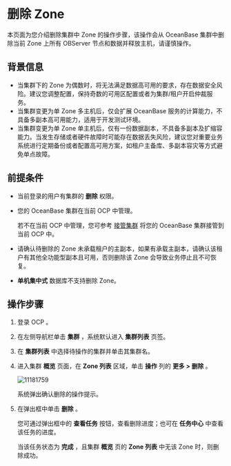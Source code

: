 # 删除 Zone

本页面为您介绍删除集群中 Zone 的操作步骤，该操作会从 OceanBase 集群中删除当前 Zone 上所有 OBServer 节点和数据并释放主机，请谨慎操作。

## 背景信息

* 当集群下的 Zone 为偶数时，将无法满足数据高可用的要求，存在数据安全风险。建议您调整配置，保持奇数的可用区配置或者为集群/租户开启仲裁服务。
* 当集群变更为单 Zone 多主机后，仅会扩展 OceanBase 服务的计算能力，不具备多副本高可用能力，适用于开发测试环境。
* 当集群变更为单 Zone 单主机后，仅有一份数据副本，不具备多副本及扩缩容能力。当发生存储或者硬件故障时可能存在数据丢失风险，建议您对重要业务系统进行定期备份或者配置高可用方案，如租户主备库、多副本容灾等方式避免单点故障。

## 前提条件

* 当前登录的用户有集群的 **删除** 权限。

* 您的 OceanBase 集群在当前 OCP 中管理。

  若不在当前 OCP 中管理，您可参考 [接管集群](../300.manage-a-cluster/400.take-over-a-cluster.md) 将您的 OceanBase 集群接管到当前 OCP 中。
  
* 请确认待删除的 Zone 未承载租户的主副本，如果有承载主副本，请确认该租户有其他全功能型副本且可用，否则删除该 Zone 会导致业务停止且不可恢复。

* **单机集中式** 数据库不支持删除 Zone。

## 操作步骤

1. 登录 OCP 。

2. 在左侧导航栏单击 **集群** ，系统默认进入 **集群列表** 页签。

3. 在 **集群列表** 中选择待操作的集群并单击其集群名。

4. 进入集群 **概览** 页面，在 **Zone 列表** 区域，单击 **操作** 列的 **更多 > 删除** 。

   ![11181759](https://obbusiness-private.oss-cn-shanghai.aliyuncs.com/doc/img/ocp/430/%E5%88%A0%E9%99%A4zone.png)

   系统弹出确认删除的操作提示。

5. 在弹出框中单击 **删除** 。

   您可通过弹出框中的 **查看任务** 按钮，查看删除进度；也可在 **任务中心** 中查看该任务的进度。

   当该任务状态为 **完成** ，且集群 **概览** 页的 **Zone 列表** 中无该 Zone 时，则删除成功。
